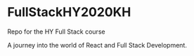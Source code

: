 # FullStackHY2020KH
Repo for the HY Full Stack course

A journey into the world of React and Full Stack Development.
